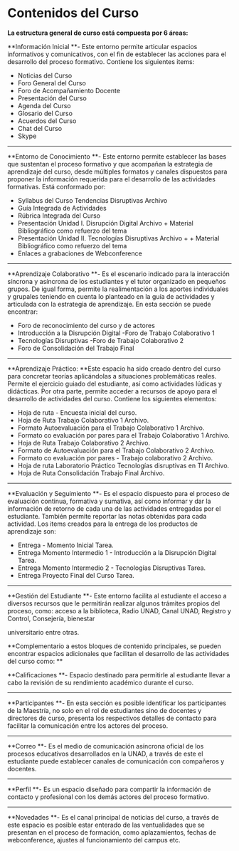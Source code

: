 # Contenidos del Curso

**La estructura general de curso está compuesta por 6 áreas:**

**Información Inicial **- Este entorno permite articular espacios informativos y comunicativos, con el fin de establecer las acciones para el desarrollo del proceso formativo. Contiene los siguientes items:

* Noticias del Curso
* Foro General del Curso
* Foro de Acompañamiento Docente
* Presentación del Curso
* Agenda del Curso
* Glosario del Curso
* Acuerdos del Curso
* Chat del Curso
* Skype

---

**Entorno de Conocimiento **- Este entorno permite establecer las bases que sustentan el proceso formativo y que acompañan la estrategia de aprendizaje del curso, desde múltiples formatos y canales dispuestos para proponer la información requerida para el desarrollo de las actividades formativas. Está conformado por:

* Syllabus del Curso Tendencias Disruptivas Archivo
* Guía Integrada de Actividades
* Rúbrica Integrada del Curso
* Presentación Unidad I. Disrupción Digital Archivo + Material Bibliográfico como refuerzo del tema
* Presentación Unidad II. Tecnologías Disruptivas Archivo + + Material Bibliográfico como refuerzo del tema
* Enlaces a grabaciones de Webconference

---

**Aprendizaje Colaborativo **- Es el escenario indicado para la interacción síncrona y asíncrona de los estudiantes y el tutor organizado en pequeños grupos. De igual forma, permite la realimentación a los aportes individuales y grupales teniendo en cuenta lo planteado en la guía de actividades y articulada con la estrategia de aprendizaje. En esta sección se puede encontrar:

* Foro de reconocimiento del curso y de actores
* Introducción a la Disrupción Digital -Foro de Trabajo Colaborativo 1
* Tecnologías Disruptivas -Foro de Trabajo Colaborativo 2
* Foro de Consolidación del Trabajo Final

---

**Aprendizaje Práctico: **Este espacio ha sido creado dentro del curso para concretar teorías aplicándolas a situaciones problemáticas reales. Permite el ejercicio guiado del estudiante, así como actividades lúdicas y didácticas. Por otra parte, permite acceder a recursos de apoyo para el desarrollo de actividades del curso. Contiene los siguientes elementos:

* Hoja de ruta - Encuesta inicial del curso.
* Hoja de Ruta Trabajo Colaborativo 1 Archivo.
* Formato Autoevaluación para el Trabajo Colaborativo 1 Archivo.
* Formato co evaluación por pares para el Trabajo Colaborativo 1 Archivo.
* Hoja de Ruta Trabajo Colaborativo 2 Archivo.
* Formato de Autoevaluación para el Trabajo Colaborativo 2 Archivo.
* Formato co evaluación por pares - Trabajo colaborativo 2 Archivo.
* Hoja de ruta Laboratorio Práctico Tecnologías disruptivas en TI Archivo.
* Hoja de Ruta Consolidación Trabajo Final Archivo.

---

**Evaluación y Seguimiento **- Es el espacio dispuesto para el proceso de evaluación continua, formativa y sumativa, así como informar y dar la información de retorno de cada una de las actividades entregadas por el estudiante. También permite reportar las notas obtenidas para cada actividad. Los items creados para la entrega de los productos de aprendizaje son:

* Entrega - Momento Inicial Tarea.
* Entrega Momento Intermedio 1 - Introducción a la Disrupción Digital Tarea.
* Entrega Momento Intermedio 2 - Tecnologías Disruptivas Tarea.
* Entrega Proyecto Final del Curso Tarea.

 
---

**Gestión del Estudiante **- Este entorno facilita al estudiante el acceso a diversos recursos que le permitirán realizar algunos trámites propios del proceso, como: acceso a la biblioteca, Radio UNAD, Canal UNAD, Registro y Control, Consejería, bienestar

universitario entre otras.



**Complementario a estos bloques de contenido principales, se pueden encontrar espacios adicionales que facilitan el desarrollo de las actividades del curso como: **

**Calificaciones **- Espacio destinado para permitirle al estudiante llevar a cabo la revisión de su rendimiento académico durante el curso.

---

**Participantes **- En esta sección es posible identificar los participantes de la Maestría, no solo en el rol de estudiantes sino de docentes y directores de curso, presenta los respectivos detalles de contacto para facilitar la comunicación entre los actores del proceso.

---

**Correo **- Es el medio de comunicación asíncrona oficial de los procesos educativos desarrollados en la UNAD, a través de este el estudiante puede establecer canales de comunicación con compañeros y docentes.

---

 **Perfil **- Es un espacio diseñado para compartir la información de contacto y profesional con los demás actores del proceso formativo.

---

**Novedades **- Es el canal principal de noticias del curso, a través de este espacio es posible estar enterado de las  ventualidades que se presentan en el proceso de formación, como aplazamientos, fechas de webconference, ajustes al funcionamiento del campus etc.



 

 





 



 

